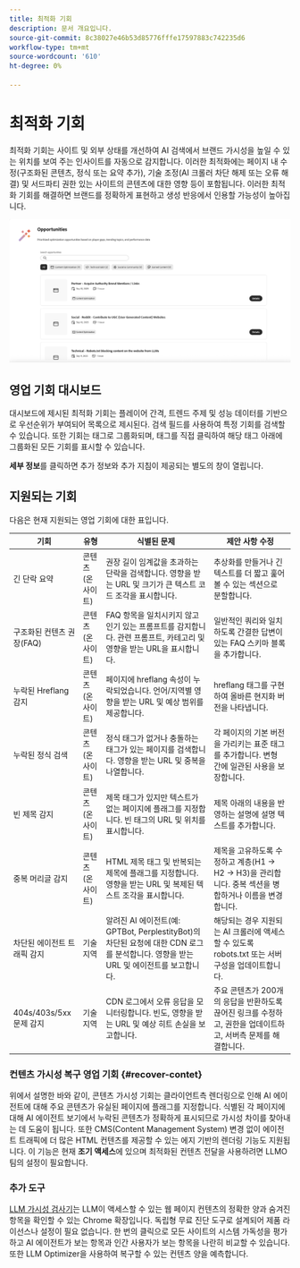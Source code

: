 ```yaml
---
title: 최적화 기회
description: 문서 개요입니다.
source-git-commit: 8c38027e46b53d85776fffe17597883c742235d6
workflow-type: tm+mt
source-wordcount: '610'
ht-degree: 0%

---
```



# 최적화 기회

최적화 기회는 사이트 및 외부 상태를 개선하여 AI 검색에서 브랜드 가시성을 높일 수 있는 위치를 보여 주는 인사이트를 자동으로 감지합니다. 이러한 최적화에는 페이지 내 수정(구조화된 콘텐츠, 정식 또는 요약 추가), 기술 조정(AI 크롤러 차단 해제 또는 오류 해결) 및 서드파티 권한 있는 사이트의 콘텐츠에 대한 영향 등이 포함됩니다. 이러한 최적화 기회를 해결하면 브랜드를 정확하게 표현하고 생성 반응에서 인용할 가능성이 높아집니다.

![최적화 기회](/help/dashboards/assets/oport.png)

## 영업 기회 대시보드

대시보드에 제시된 최적화 기회는 플레이어 간격, 트렌드 주제 및 성능 데이터를 기반으로 우선순위가 부여되어 목록으로 제시된다. 검색 필드를 사용하여 특정 기회를 검색할 수 있습니다. 또한 기회는 태그로 그룹화되며, 태그를 직접 클릭하여 해당 태그 아래에 그룹화된 모든 기회를 표시할 수 있습니다.

**세부 정보**&#x200B;를 클릭하면 추가 정보와 추가 지침이 제공되는 별도의 창이 열립니다.

## 지원되는 기회

다음은 현재 지원되는 영업 기회에 대한 표입니다.

| 기회 | 유형 | 식별된 문제 | 제안 사항 수정 |
|---------|----------|----------|----------|
| 긴 단락 요약 | 콘텐츠(온사이트) | 권장 길이 임계값을 초과하는 단락을 검색합니다. 영향을 받는 URL 및 크기가 큰 텍스트 코드 조각을 표시합니다. | 추상화를 만들거나 긴 텍스트를 더 짧고 훑어볼 수 있는 섹션으로 분할합니다. |
| 구조화된 컨텐츠 권장(FAQ) | 콘텐츠(온사이트) | FAQ 항목을 일치시키지 않고 인기 있는 프롬프트를 감지합니다. 관련 프롬프트, 카테고리 및 영향을 받는 URL을 표시합니다. | 일반적인 쿼리와 일치하도록 간결한 답변이 있는 FAQ 스키마 블록을 추가합니다. |
| 누락된 Hreflang 감지 | 콘텐츠(온사이트) | 페이지에 hreflang 속성이 누락되었습니다. 언어/지역별 영향을 받는 URL 및 예상 범위를 제공합니다. | hreflang 태그를 구현하여 올바른 현지화 버전을 나타냅니다. |
| 누락된 정식 검색 | 콘텐츠(온사이트) | 정식 태그가 없거나 충돌하는 태그가 있는 페이지를 검색합니다. 영향을 받는 URL 및 중복을 나열합니다. | 각 페이지의 기본 버전을 가리키는 표준 태그를 추가합니다. 변형 간에 일관된 사용을 보장합니다. |
| 빈 제목 감지 | 콘텐츠(온사이트) | 제목 태그가 있지만 텍스트가 없는 페이지에 플래그를 지정합니다. 빈 태그의 URL 및 위치를 표시합니다. | 제목 아래의 내용을 반영하는 설명에 설명 텍스트를 추가합니다. |
| 중복 머리글 감지 | 콘텐츠(온사이트) | HTML 제목 태그 및 반복되는 제목에 플래그를 지정합니다. 영향을 받는 URL 및 복제된 텍스트 조각을 표시합니다. | 제목을 고유하도록 수정하고 계층(H1 → H2 → H3)을 관리합니다. 중복 섹션을 병합하거나 이름을 변경합니다. |
| 차단된 에이전트 트래픽 감지 | 기술 지역 | 알려진 AI 에이전트(예: GPTBot, PerplestityBot)의 차단된 요청에 대한 CDN 로그를 분석합니다. 영향을 받는 URL 및 에이전트를 보고합니다. | 해당되는 경우 지원되는 AI 크롤러에 액세스할 수 있도록 robots.txt 또는 서버 구성을 업데이트합니다. |
| 404s/403s/5xx 문제 감지 | 기술 지역 | CDN 로그에서 오류 응답을 모니터링합니다. 빈도, 영향을 받는 URL 및 예상 히트 손실을 보고합니다. | 주요 콘텐츠가 200개의 응답을 반환하도록 끊어진 링크를 수정하고, 권한을 업데이트하고, 서버측 문제를 해결합니다. |

### 컨텐츠 가시성 복구 영업 기회 {#recover-contet}

위에서 설명한 바와 같이, 콘텐츠 가시성 기회는 클라이언트측 렌더링으로 인해 AI 에이전트에 대해 주요 콘텐츠가 유실된 페이지에 플래그를 지정합니다. 식별된 각 페이지에 대해 AI 에이전트 보기에서 누락된 콘텐츠가 정확하게 표시되므로 가시성 차이를 찾아내는 데 도움이 됩니다. 또한 CMS(Content Management System) 변경 없이 에이전트 트래픽에 더 많은 HTML 컨텐츠를 제공할 수 있는 에지 기반의 렌더링 기능도 지원됩니다. 이 기능은 현재 **조기 액세스**&#x200B;에 있으며 최적화된 컨텐츠 전달을 사용하려면 LLMO 팀의 설정이 필요합니다.

### 추가 도구

[LLM 가시성 검사기](https://chromewebstore.google.com/detail/is-your-webpage-citable/jbjngahjjdgonbeinjlepfamjdmdcbcc)는 LLM이 액세스할 수 있는 웹 페이지 컨텐츠의 정확한 양과 숨겨진 항목을 확인할 수 있는 Chrome 확장입니다. 독립형 무료 진단 도구로 설계되어 제품 라이선스나 설정이 필요 없습니다. 한 번의 클릭으로 모든 사이트의 시스템 가독성을 평가하고 AI 에이전트가 보는 항목과 인간 사용자가 보는 항목을 나란히 비교할 수 있습니다. 또한 LLM Optimizer을 사용하여 복구할 수 있는 컨텐츠 양을 예측합니다.
